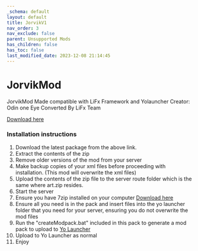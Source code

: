 ```yaml
---
_schema: default
layout: default
title: JorvikV1
nav_order: 3
nav_exclude: false
parent: Unsupported Mods
has_children: false
has_toc: false
last_modified_date: 2023-12-08 21:14:45
---
```

# JorvikMod

JorvikMod Made compatible with LiFx Framework and Yolauncher
Creator: Odin one Eye
Converted By LiFx Team

[Download here](https://github.com/LiF-x/JorvikMod/releases/latest)

### Installation instructions

1. Download the latest package from the above link.
2. Extract the contents of the zip
3. Remove older versions of the mod from your server
4. Make backup copies of your xml files before proceeding with installation. (This mod will overwrite the xml files)
5. Upload the contents of the zip file to the server route folder which is the same where art.zip resides. 
6. Start the server
7. Ensure you have 7zip installed on your computer [Download here](https://7zip.dev/en/download/)
8. Ensure all you need is in the pack and insert files into the yo launcher folder that you need for your server, ensuring you do not overwrite the mod files
9. Run the "createModpack.bat" included in this pack to generate a mod pack to upload to [Yo Launcher](https://www.yolauncher.app/)
10. Upload to Yo Launcher as normal 
11. Enjoy
